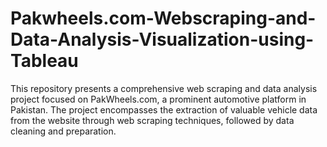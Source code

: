 # Pakwheels.com-Webscraping-and-Data-Analysis-Visualization-using-Tableau
This repository presents a comprehensive web scraping and data analysis project focused on PakWheels.com, a prominent automotive platform in Pakistan. The project encompasses the extraction of valuable vehicle data from the website through web scraping techniques, followed by data cleaning and preparation. 
